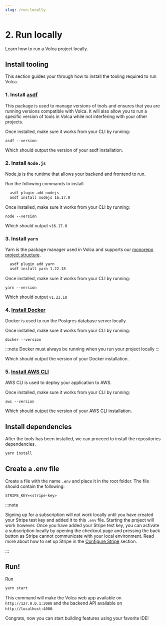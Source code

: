 ```yaml
---
slug: /run-locally
---
```


# 2. Run locally

Learn how to run a Volca project locally.

## Install tooling

This section guides your through how to install the tooling required to run Volca.

### 1. Install [asdf](https://asdf-vm.com/guide/getting-started.html)

This package is used to manage versions of tools and ensures that you are running versions compatible with Volca. It will also allow you to run a specific version of tools in Volca while not interfering with your other projects.

Once installed, make sure it works from your CLI by running:

`asdf --version`

Which should output the version of your asdf installation.

### 2. Install `Node.js`

Node.js is the runtime that allows your backend and frontend to run.

Run the following commands to install

```bash
  asdf plugin add nodejs
  asdf install nodejs 16.17.0
```

Once installed, make sure it works from your CLI by running:

`node --version`

Which should output `v16.17.0`

### 3. Install `yarn`

Yarn is the package manager used in Volca and supports our [monorepo project structure](/project-structure).

```bash
  asdf plugin add yarn
  asdf install yarn 1.22.18
```

Once installed, make sure it works from your CLI by running:

`yarn --version`

Which should output `v1.22.18`

### 4. [Install Docker](https://docs.docker.com/get-docker/)

Docker is used to run the Postgres database server locally.

Once installed, make sure it works from your CLI by running:

`docker --version`

:::note
Docker must always be running when you run your project locally
:::

Which should output the version of your Docker installation.

### 5. [Install AWS CLI](https://docs.aws.amazon.com/cli/latest/userguide/getting-started-install.html)

AWS CLI is used to deploy your application to AWS.

Once installed, make sure it works from your CLI by running:

`aws --version`

Which should output the version of your AWS CLI installation.

## Install dependencies

After the tools has been installed, we can proceed to install the repositories dependencies.

```bash
yarn install
```

## Create a .env file

Create a file with the name `.env` and place it in the root folder. The file should contain the following:

```
STRIPE_KEY=<stripe-key>
```

:::note

Signing up for a subscription will not work locally until you have created your Stripe test key and added it to this `.env` file. Starting the project will work however. Once you have added your Stripe test key, you can activate a subscription locally by opening the checkout page and pressing the back button as Stripe cannot communicate with your local environment. Read more about how to set up Stripe in the [Configure Stripe](/docs/configure-stripe) section.

:::

## Run!

Run

```bash
yarn start
```

This command will make the Volca web app available on `http://127.0.0.1:3000` and the backend API available on `http://localhost:4000`.

Congrats, now you can start building features using your favorite IDE!
